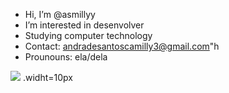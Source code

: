 - Hi, I’m @asmillyy
- I’m interested in desenvolver
- Studying computer technology
- Contact: andradesantoscamilly3@gmail.com"h
- Prounouns: ela/dela

<!---
asmillyy/asmillyy is a ✨ special ✨ repository because its `README.md` (this file) appears on your GitHub profile.
You can click the Preview link to take a look at your changes.
--->
<div>
 <img src=https://i.pinimg.com/736x/56/41/94/56419465c8df9148f4851bc61232f314.jpg>
 .widht=10px 
 </div>
 


